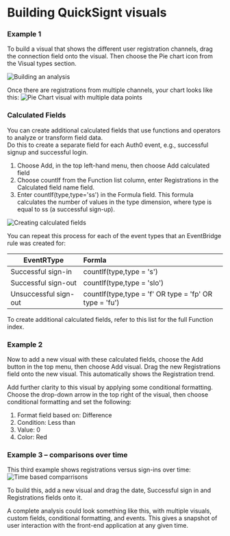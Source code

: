 # Building QuickSignt visuals


### Example 1
To build a visual that shows the different user registration channels, drag the connection field onto the visual. Then choose the Pie chart icon from the Visual types section.

![Building an analysis](https://raw.githubusercontent.com/bls20AWS/Auth0EventBridge/master/images/analysis1.png "S3 Permissions Dashboard")

Once there are registrations from multiple channels, your chart looks like this:
![Pie Chart visual with multiple data points](https://raw.githubusercontent.com/bls20AWS/Auth0EventBridge/master/images/piechart.png "S3 Permissions Dashboard")

### Calculated Fields
You can create additional calculated fields that use functions and operators to analyze or transform field data.  
Do this to create a separate field for each Auth0 event, e.g.,  successful signup and successful login.


1.	Choose Add, in the top left-hand menu, then choose Add calculated field
2.	Choose countIf from the Function list column, enter Registrations in the Calculated field name field.
3.	Enter countIf(type,type='ss')  in the Formula field.
This formula calculates the number of values in the type dimension, where type is equal to ss (a successful sign-up).
 
![Creating calculated fields](https://raw.githubusercontent.com/bls20AWS/Auth0EventBridge/master/images/alculatedFields.png "S3 Permissions Dashboard")

You can repeat this process for each of the event types that an EventBridge rule was created for:

| EventRType           | Formla                                                 |
| -------------------- |:-------------------------------------------------------|
| Successful sign-in   | countIf(type,type = 's')                               |
| Successful sign-out	 | countIf(type,type = 'slo')                             |
| Unsuccessful sign-out| countIf(type,type = 'f' OR type = 'fp' OR type = 'fu') |


To create additional calculated fields, refer to this list for the full Function index.

### Example 2
Now to add a new visual with these calculated fields, choose the Add button in the top menu, then choose Add visual. Drag the new Registrations field onto the new visual.  This automatically shows the Registration trend.  

Add further clarity to this visual by applying some conditional formatting.  Choose the drop-down arrow in the top right of the visual, then choose conditional formatting and set the following:


1.	Format field based on: Difference
2.	Condition: Less than
3.	Value: 0
4.	Color: Red

### Example 3 – comparisons over time 
This third example shows registrations versus sign-ins over time:
![Time based comparrisons](https://raw.githubusercontent.com/bls20AWS/Auth0EventBridge/master/images/timebasedComparisons.png "Time based comparrisons")

To build this, add a new visual and drag the date, Successful sign in and Registrations fields onto it.

A complete analysis could look something like this, with multiple visuals, custom fields, conditional formatting, and events. This gives a snapshot of user interaction with the front-end application at any given time.